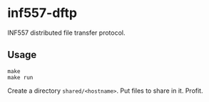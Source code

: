 # inf557-dftp

INF557 distributed file transfer protocol.

## Usage

```shell
make
make run
```

Create a directory `shared/<hostname>`. Put files to share in it. Profit.
